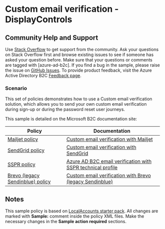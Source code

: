 # Custom email verification - DisplayControls

## Community Help and Support

Use [Stack Overflow](https://stackoverflow.com/questions/tagged/azure-ad-b2c) to get support from the community. Ask your questions on Stack Overflow first and browse existing issues to see if someone has asked your question before. Make sure that your questions or comments are tagged with [azure-ad-b2c].
If you find a bug in the sample, please raise the issue on [GitHub Issues](https://github.com/azure-ad-b2c/samples/issues).
To provide product feedback, visit the Azure Active Directory B2C [Feedback page](https://feedback.azure.com/forums/169401-azure-active-directory?category_id=160596).

### Scenario

This set of policies demonstrates how to use a Custom email verification solution, which allows you to send your own custom email verification during sign-up or during the password reset user journeys.

This sample is detailed on the Microsoft B2C documentation site:

| Policy                                 | Documentation                                                                                                                                   |
|----------------------------------------|-------------------------------------------------------------------------------------------------------------------------------------------------|
| [Mailjet policy](policy/Mailjet)       | [Custom email verification with Mailjet](https://docs.microsoft.com/azure/active-directory-b2c/custom-email-mailjet)                             |
| [SendGrid policy](policy/SendGrid)     | [Custom email verification with SendGrid](https://docs.microsoft.com/azure/active-directory-b2c/custom-email-sendgrid)                          |
| [SSPR policy](policy/SSPR)             | [Azure AD B2C email verification with SSPR technical profile](https://docs.microsoft.com/azure/active-directory-b2c/aad-sspr-technical-profile) |
| [Brevo (legacy Sendinblue) policy](policy/Brevo) | [Custom email verification with Brevo (legacy Sendinblue)](Brevo.md)        



## Notes

This sample policy is based on [LocalAccounts starter pack](https://github.com/Azure-Samples/active-directory-b2c-custom-policy-starterpack/tree/master/LocalAccounts). All changes are marked with **Sample:** comment inside the policy XML files. Make the necessary changes in the **Sample action required** sections. 
